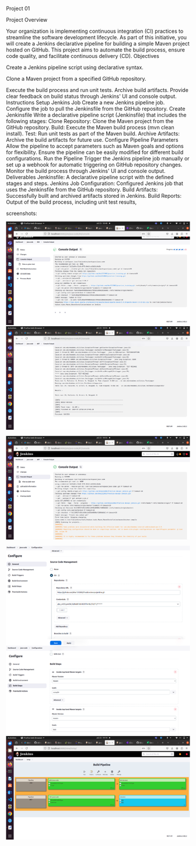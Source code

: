 Project 01


Project Overview


Your organization is implementing continuous integration (CI) practices to streamline the software development lifecycle. As part of this initiative, you will create a Jenkins declarative pipeline for building a simple Maven project hosted on GitHub. This project aims to automate the build process, ensure code quality, and facilitate continuous delivery (CD).
Objectives


Create a Jenkins pipeline script using declarative syntax.


Clone a Maven project from a specified GitHub repository.


Execute the build process and run unit tests.
Archive build artifacts.
Provide clear feedback on build status through Jenkins' UI and console output.
Instructions
Setup Jenkins Job
Create a new Jenkins pipeline job.
Configure the job to pull the Jenkinsfile from the GitHub repository.
Create Jenkinsfile
Write a declarative pipeline script (Jenkinsfile) that includes the following stages:
Clone Repository: Clone the Maven project from the GitHub repository.
Build: Execute the Maven build process (mvn clean install).
Test: Run unit tests as part of the Maven build.
Archive Artifacts: Archive the build artifacts for future use.
Configure Pipeline Parameters
Allow the pipeline to accept parameters such as Maven goals and options for flexibility.
Ensure the pipeline can be easily modified for different build configurations.
Run the Pipeline
Trigger the Jenkins pipeline job manually or set up a webhook for automatic triggering on GitHub repository changes.
Monitor the build process through Jenkins' UI and console output.
Deliverables
Jenkinsfile: A declarative pipeline script with the defined stages and steps.
Jenkins Job Configuration: Configured Jenkins job that uses the Jenkinsfile from the GitHub repository.
Build Artifacts: Successfully built and archived artifacts stored in Jenkins.
Build Reports: Output of the build process, including unit test results, 

screenshots:

![alt text](<images/Screenshot from 2024-07-23 18-48-20.png>)
![alt text](<images/Screenshot from 2024-07-23 18-55-01.png>)

![alt text](<images/Screenshot from 2024-07-23 18-55-24.png>)

![alt text](<images/Screenshot from 2024-07-23 18-56-56 (copy).png>)
![alt text](<images/Screenshot from 2024-07-23 19-00-32.png>)
![alt text](<images/Screenshot from 2024-07-23 19-19-44.png>)